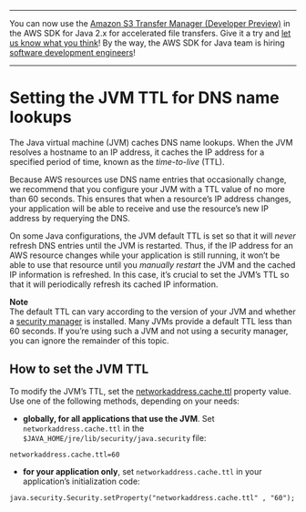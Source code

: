 --------

You can now use the [Amazon S3 Transfer Manager \(Developer Preview\)](https://bit.ly/2WQebiP) in the AWS SDK for Java 2\.x for accelerated file transfers\. Give it a try and [let us know what you think](https://bit.ly/3zT1YYM)\! By the way, the AWS SDK for Java team is hiring [software development engineers](https://github.com/aws/aws-sdk-java-v2/issues/3156)\!

--------

# Setting the JVM TTL for DNS name lookups<a name="jvm-ttl-dns"></a>

The Java virtual machine \(JVM\) caches DNS name lookups\. When the JVM resolves a hostname to an IP address, it caches the IP address for a specified period of time, known as the *time\-to\-live* \(TTL\)\.

Because AWS resources use DNS name entries that occasionally change, we recommend that you configure your JVM with a TTL value of no more than 60 seconds\. This ensures that when a resource’s IP address changes, your application will be able to receive and use the resource’s new IP address by requerying the DNS\.

On some Java configurations, the JVM default TTL is set so that it will *never* refresh DNS entries until the JVM is restarted\. Thus, if the IP address for an AWS resource changes while your application is still running, it won’t be able to use that resource until you *manually restart* the JVM and the cached IP information is refreshed\. In this case, it’s crucial to set the JVM’s TTL so that it will periodically refresh its cached IP information\.

**Note**  
The default TTL can vary according to the version of your JVM and whether a [security manager](http://docs.oracle.com/javase/tutorial/essential/environment/security.html) is installed\. Many JVMs provide a default TTL less than 60 seconds\. If you’re using such a JVM and not using a security manager, you can ignore the remainder of this topic\.

## How to set the JVM TTL<a name="how-to-set-the-jvm-ttl"></a>

To modify the JVM’s TTL, set the [networkaddress\.cache\.ttl](http://docs.oracle.com/javase/7/docs/technotes/guides/net/properties.html) property value\. Use one of the following methods, depending on your needs:
+  **globally, for all applications that use the JVM**\. Set `networkaddress.cache.ttl` in the `$JAVA_HOME/jre/lib/security/java.security` file:

  ```
  networkaddress.cache.ttl=60
  ```
+  **for your application only**, set `networkaddress.cache.ttl` in your application’s initialization code:

  ```
  java.security.Security.setProperty("networkaddress.cache.ttl" , "60");
  ```